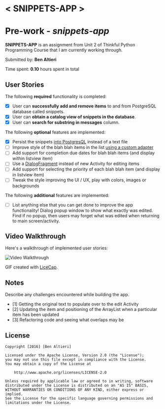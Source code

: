 # < SNIPPETS-APP >

# Pre-work - *snippets-app*

**SNIPPETS-APP** is an assignment from Unit 2 of Thinkful Python Programming Course that I am currently working through.

Submitted by: **Ben Altieri**

Time spent: **0.10** hours spent in total

## User Stories

The following **required** functionality is completed:

* [x] User can **successfully add and remove items** to and from PostgreSQL database called snippets.
* [x] User can **obtain a catalog view of snippets in the database**.
* [x] User can **search for substring in messages** column.

The following **optional** features are implemented:

* [x] Persist the snippets [into PostgresQL](http://google.com) instead of a text file
* [ ] Improve style of the blah blah items in the list [using a custom adapter](http://google.com)
* [ ] Add support for completion due dates for blah blah items (and display within listview item)
* [ ] Use a [DialogFragment](http://google.com) instead of new Activity for editing items
* [ ] Add support for selecting the priority of each blah blah item (and display in listview item)
* [ ] Tweak the style improving the UI / UX, play with colors, images or backgrounds

The following **additional** features are implemented:

* [ ] List anything else that you can get done to improve the app functionality!
Dialog popup window to show what exactly was edited.  Find if no popup, then users may forget what was edited when returning to main screen/activity.

## Video Walkthrough 

Here's a walkthrough of implemented user stories:

<img src='https://www.google.com' title='Video Walkthrough' width='' alt='Video Walkthrough' />

GIF created with [LiceCap](http://www.cockos.com/licecap/).

## Notes

Describe any challenges encountered while building the app.
* [1] Getting the original text to populate over to the edit Activity
* [2] Updating the item and positioning of the ArrayList when a particular item has been updated
* [3] Refactoring code and seeing what overlaps may be

## License

    Copyright [2016] [Ben Altieri]

    Licensed under the Apache License, Version 2.0 (the "License");
    you may not use this file except in compliance with the License.
    You may obtain a copy of the License at

        http://www.apache.org/licenses/LICENSE-2.0

    Unless required by applicable law or agreed to in writing, software
    distributed under the License is distributed on an "AS IS" BASIS,
    WITHOUT WARRANTIES OR CONDITIONS OF ANY KIND, either express or implied.
    See the License for the specific language governing permissions and
    limitations under the License.
